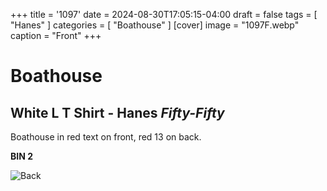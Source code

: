 +++
title = '1097'
date = 2024-08-30T17:05:15-04:00
draft = false
tags = [ "Hanes" ]
categories = [ "Boathouse" ]
[cover]
image = "1097F.webp"
caption = "Front"
+++
# Boathouse
## White L T Shirt - Hanes *Fifty-Fifty*

Boathouse in red text on front, red 13 on back.

**BIN 2**

![Back](/1097B.webp)
